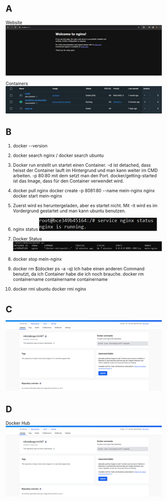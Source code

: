 # A
Website
![Screenshot details page](https://github.com/NikolaBogosavljevic/M347_NiBog/blob/main/KN01/nginx-site.png)

Containers
![Screenshot details page](https://github.com/NikolaBogosavljevic/M347_NiBog/blob/main/KN01/containers.png)

# B
1. docker --version
   
2. docker search nginx / docker search ubuntu

3. Docker run erstellt un startet einen Container. -d ist detached, dass heisst der Container lauft im Hintergrund und man kann weiter im CMD arbeiten. -p 80:80 mit dem setzt man den Port. docker/getting-started ist das Image, dass für den Container verwendet wird.

4. docker pull nginx
   docker create -p 8081:80 --name mein-nginx nginx
   docker start mein-nginx

5. Zuerst wird es heruntergeladen, aber es startet nicht. Mit -it wird es im Vordergrund gestartet und man kann ubuntu benutzen.

6. nginx status
   ![Screenshot details page](https://github.com/NikolaBogosavljevic/M347_NiBog/blob/main/KN01/nginxstatus.png)

7. Docker Status
      ![Screenshot details page](https://github.com/NikolaBogosavljevic/M347_NiBog/blob/main/KN01/dockerps.png)

8. docker stop mein-nginx

9. docker rm $(docker ps -a -q)
Ich habe einen anderen Command benutzt, da ich Container habe die ich noch brauche.
docker rm containername containername containername

10. docker rmi ubuntu
    docker rmi nginx

# C
![Screenshot details page](https://github.com/NikolaBogosavljevic/M347_NiBog/blob/main/KN01/repositoryempty.png)

# D
Docker Hub
![Screenshot details page](https://github.com/NikolaBogosavljevic/M347_NiBog/blob/main/KN01/repositoryempty.png)

